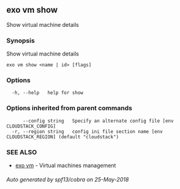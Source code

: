 ## exo vm show

Show virtual machine details

### Synopsis

Show virtual machine details

```
exo vm show <name | id> [flags]
```

### Options

```
  -h, --help   help for show
```

### Options inherited from parent commands

```
      --config string   Specify an alternate config file [env CLOUDSTACK_CONFIG]
  -r, --region string   config ini file section name [env CLOUDSTACK_REGION] (default "cloudstack")
```

### SEE ALSO

* [exo vm](exo_vm.md)	 - Virtual machines management

###### Auto generated by spf13/cobra on 25-May-2018
